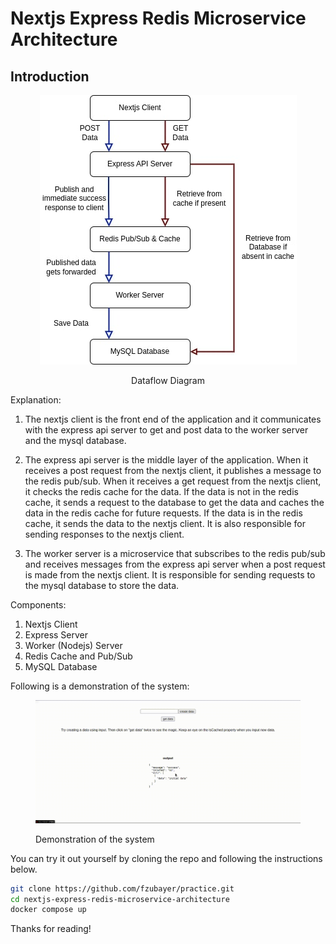 # Nextjs Express Redis Microservice Architecture

## Introduction

<figure > 
<p align="center">
  <img src="./assets/dataflow_diagram.jpg" alt="Dataflow Diagram" style="background-color:white" />
  <p align="center">Dataflow Diagram</p> 
</p>
</figure>

Explanation:

1. The nextjs client is the front end of the application and it communicates with the express api server to get and post data to the worker server and the mysql database.

1. The express api server is the middle layer of the application. When it receives a post request from the nextjs client, it publishes a message to the redis pub/sub. When it receives a get request from the nextjs client, it checks the redis cache for the data. If the data is not in the redis cache, it sends a request to the database to get the data and caches the data in the redis cache for future requests. If the data is in the redis cache, it sends the data to the nextjs client. It is also responsible for sending responses to the nextjs client.

1. The worker server is a microservice that subscribes to the redis pub/sub and receives messages from the express api server when a post request is made from the nextjs client. It is responsible for sending requests to the mysql database to store the data.

Components:

1. Nextjs Client
1. Express Server
1. Worker (Nodejs) Server
1. Redis Cache and Pub/Sub
1. MySQL Database

Following is a demonstration of the system:

<figure >
<p align="center">
  <img src="./assets/demo.gif" alt="Demo" style="background-color:white" />
  <figcaption>Demonstration of the system</figcaption>
</p>
</figure>

You can try it out yourself by cloning the repo and following the instructions below.

```bash
git clone https://github.com/fzubayer/practice.git
cd nextjs-express-redis-microservice-architecture
docker compose up
```

Thanks for reading!
